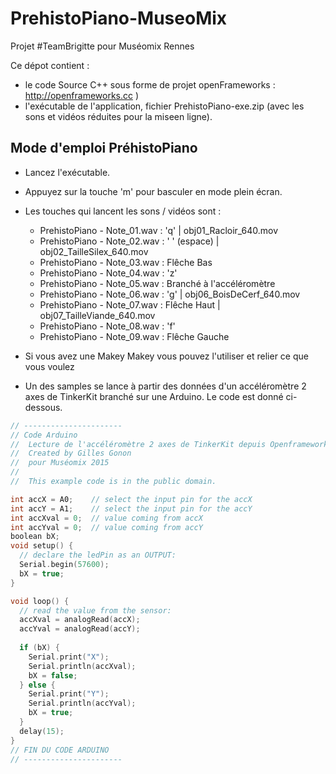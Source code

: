 # PrehistoPiano-MuseoMix
Projet #TeamBrigitte pour Muséomix Rennes 

Ce dépot contient : 
- le code Source C++ sous forme de projet openFrameworks : http://openframeworks.cc )
- l'exécutable de l'application, fichier PrehistoPiano-exe.zip (avec les sons et vidéos réduites pour la miseen ligne).

Mode d'emploi PréhistoPiano
----------------------------

* Lancez l'exécutable. 
* Appuyez sur la touche 'm' pour basculer en mode plein écran. 
* Les touches qui lancent les sons / vidéos sont : 
  *  PrehistoPiano - Note_01.wav : 'q' 		 | obj01_Racloir_640.mov
  *  PrehistoPiano - Note_02.wav : ' ' (espace) | obj02_TailleSilex_640.mov
  *  PrehistoPiano - Note_03.wav : Flêche Bas
  *  PrehistoPiano - Note_04.wav : 'z'
  *  PrehistoPiano - Note_05.wav : Branché à l'accéléromètre
  *  PrehistoPiano - Note_06.wav : 'g'  		 | obj06_BoisDeCerf_640.mov
  *  PrehistoPiano - Note_07.wav : Flêche Haut  | obj07_TailleViande_640.mov
  *  PrehistoPiano - Note_08.wav : 'f'
  *  PrehistoPiano - Note_09.wav : Flêche Gauche
  
* Si vous avez une Makey Makey vous pouvez l'utiliser et relier ce que vous voulez

* Un des samples se lance à partir des données d'un accéléromètre 2 axes de TinkerKit 
  branché sur une Arduino. Le code est donné ci-dessous. 

```c
// ----------------------
// Code Arduino
//  Lecture de l'accéléromètre 2 axes de TinkerKit depuis Openframeworks
//  Created by Gilles Gonon
//  pour Muséomix 2015
// 
//  This example code is in the public domain. 

int accX = A0;    // select the input pin for the accX
int accY = A1;    // select the input pin for the accY
int accXval = 0;  // value coming from accX
int accYval = 0;  // value coming from accY
boolean bX;
void setup() {
  // declare the ledPin as an OUTPUT:
  Serial.begin(57600);
  bX = true;
}

void loop() {
  // read the value from the sensor:
  accXval = analogRead(accX);    
  accYval = analogRead(accY);    
  
  if (bX) {
    Serial.print("X");
    Serial.println(accXval);
    bX = false;
  } else {
    Serial.print("Y");
    Serial.println(accYval); 
    bX = true;
  }
  delay(15);
}
// FIN DU CODE ARDUINO
// ----------------------
```
